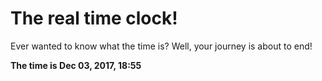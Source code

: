 # The real time clock!

Ever wanted to know what the time is? Well, your journey is about to end!

**The time is Dec 03, 2017, 18:55**